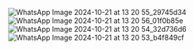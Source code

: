 ![WhatsApp Image 2024-10-21 at 13 20 55_29745d34](https://github.com/user-attachments/assets/ccc0e6b4-f81b-45ab-a359-216a3081030f)
![WhatsApp Image 2024-10-21 at 13 20 56_01f0b85e](https://github.com/user-attachments/assets/8025c8b5-5ca0-4021-8887-5cf9b622942f)
![WhatsApp Image 2024-10-21 at 13 20 54_32d736d6](https://github.com/user-attachments/assets/8ac0e56e-599b-4b05-8ff3-8e3325709df7)
![WhatsApp Image 2024-10-21 at 13 20 53_b4f849cf](https://github.com/user-attachments/assets/16c28703-af35-40c3-8545-94cbd141267a)
